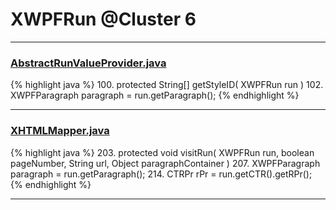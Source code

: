 # XWPFRun @Cluster 6

***

### [AbstractRunValueProvider.java](https://searchcode.com/codesearch/view/96672931/)
{% highlight java %}
100. protected String[] getStyleID( XWPFRun run )
102.     XWPFParagraph paragraph = run.getParagraph();
{% endhighlight %}

***

### [XHTMLMapper.java](https://searchcode.com/codesearch/view/96673744/)
{% highlight java %}
203. protected void visitRun( XWPFRun run, boolean pageNumber, String url, Object paragraphContainer )
207.     XWPFParagraph paragraph = run.getParagraph();
214.     CTRPr rPr = run.getCTR().getRPr();
{% endhighlight %}

***

